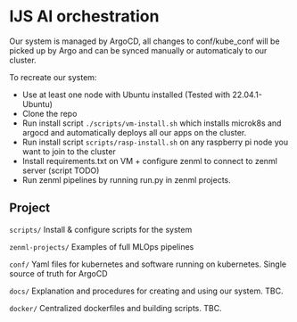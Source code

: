 # IJS AI orchestration

Our system is managed by ArgoCD, all changes to conf/kube_conf will be picked up by Argo and can be synced manually or automaticaly to our cluster.

To recreate our system:
- Use at least one node with Ubuntu installed (Tested with 22.04.1-Ubuntu)
- Clone the repo
- Run install script `./scripts/vm-install.sh` which installs microk8s and argocd and automatically deploys all our apps on the cluster.
- Run install script `scripts/rasp-install.sh` on any raspberry pi node you want to join to the cluster
- Install requirements.txt on VM + configure zenml to connect to zenml server (script TODO)
- Run zenml pipelines by running run.py in zenml projects.

## Project
`scripts/`
Install & configure scripts for the system

`zenml-projects/`
Examples of full MLOps pipelines

`conf/`
Yaml files for kubernetes and software running on kubernetes. Single source of truth for ArgoCD

`docs/`
Explanation and procedures for creating and using our system. TBC.

`docker/`
Centralized dockerfiles and building scripts. TBC.
